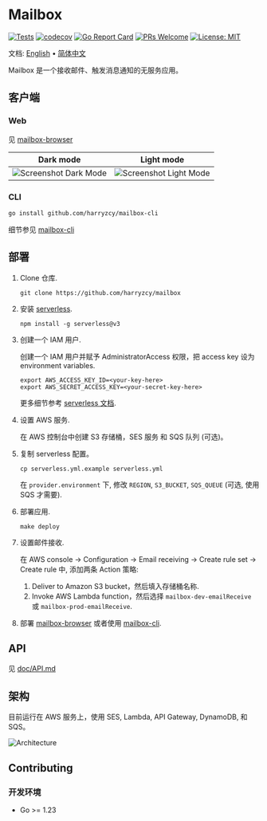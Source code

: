 # Mailbox

[![Tests](https://github.com/harryzcy/mailbox/actions/workflows/test.yml/badge.svg)](https://github.com/harryzcy/mailbox/actions)
[![codecov](https://codecov.io/gh/harryzcy/mailbox/branch/main/graph/badge.svg)](https://codecov.io/gh/harryzcy/mailbox)
[![Go Report Card](https://goreportcard.com/badge/github.com/harryzcy/mailbox)](https://goreportcard.com/report/github.com/harryzcy/mailbox)
[![PRs Welcome](https://img.shields.io/badge/PRs-welcome-brightgreen.svg?style=flat)](http://makeapullrequest.com)
[![License: MIT](https://img.shields.io/github/license/harryzcy/mailbox)](https://opensource.org/licenses/MIT)

文档: [English](README.md) • [简体中文](README_zh.md)

Mailbox 是一个接收邮件、触发消息通知的无服务应用。

## 客户端

### Web

见 [mailbox-browser](https://github.com/harryzcy/mailbox-browser)

| Dark mode |  Light mode |
|:---------:|:-----------:|
| ![Screenshot Dark Mode](https://github.com/harryzcy/mailbox-browser/assets/37034805/b77a6c40-c6c1-4dd8-98de-2add697b26f9) | ![Screenshot Light Mode](https://github.com/harryzcy/mailbox-browser/assets/37034805/ce9ab42c-923a-4b03-8ee4-bcdc9d4b72ed) |

### CLI

```bash
go install github.com/harryzcy/mailbox-cli
```

细节参见 [mailbox-cli](https://github.com/harryzcy/mailbox-cli)

## 部署

1. Clone 仓库.

    ```shell
    git clone https://github.com/harryzcy/mailbox
    ```

1. 安装 [serverless](https://github.com/serverless/serverless).

    ```shell
    npm install -g serverless@v3
    ```

1. 创建一个 IAM 用户.

    创建一个 IAM 用户并赋予 AdministratorAccess 权限，把 access key 设为 environment variables.

    ```shell
    export AWS_ACCESS_KEY_ID=<your-key-here>
    export AWS_SECRET_ACCESS_KEY=<your-secret-key-here>
    ```

    更多细节参考 [serverless 文档](https://www.serverless.com/framework/docs/providers/aws/guide/credentials).

1. 设置 AWS 服务.

    在 AWS 控制台中创建 S3 存储桶，SES 服务 和 SQS 队列 (可选)。

1. 复制 serverless 配置。

    ```shell
    cp serverless.yml.example serverless.yml
    ```

    在 `provider.environment` 下, 修改 `REGION`, `S3_BUCKET`, `SQS_QUEUE` (可选, 使用 SQS 才需要).

1. 部署应用.

    ```shell
    make deploy
    ```

1. 设置邮件接收.

    在 AWS console -> Configuration -> Email receiving -> Create rule set -> Create rule 中, 添加两条 Action 策略:

    1. Deliver to Amazon S3 bucket，然后填入存储桶名称.
    2. Invoke AWS Lambda function，然后选择 `mailbox-dev-emailReceive` 或 `mailbox-prod-emailReceive`.

1. 部署 [mailbox-browser](https://github.com/harryzcy/mailbox-browser) 或者使用 [mailbox-cli](https://github.com/harryzcy/mailbox-cli).

## API

见 [doc/API.md](doc/api.md)

## 架构

目前运行在 AWS 服务上，使用 SES, Lambda, API Gateway, DynamoDB, 和 SQS。

![Architecture](./doc/architecture.svg)

## Contributing

### 开发环境

- Go >= 1.23
